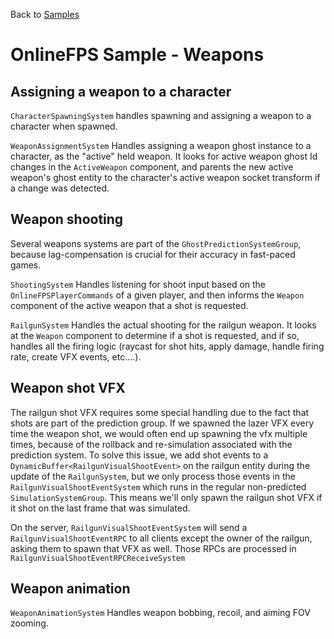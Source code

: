 Back to [Samples](../../samples.md)

# OnlineFPS Sample - Weapons

## Assigning a weapon to a character
`CharacterSpawningSystem` handles spawning and assigning a weapon to a character when spawned.

`WeaponAssignmentSystem` Handles assigning a weapon ghost instance to a character, as the "active" held weapon. It looks for active weapon ghost Id changes in the `ActiveWeapon` component, and parents the new active weapon's ghost entity to the character's active weapon socket transform if a change was detected.

## Weapon shooting
Several weapons systems are part of the `GhostPredictionSystemGroup`, because lag-compensation is crucial for their accuracy in fast-paced games.

`ShootingSystem` Handles listening for shoot input based on the `OnlineFPSPlayerCommands` of a given player, and then informs the `Weapon` component of the active weapon that a shot is requested.

`RailgunSystem` Handles the actual shooting for the railgun weapon. It looks at the `Weapon` component to determine if a shot is requested, and if so, handles all the firing logic (raycast for shot hits, apply damage, handle firing rate, create VFX events, etc....).

## Weapon shot VFX
The railgun shot VFX requires some special handling due to the fact that shots are part of the prediction group. If we spawned the lazer VFX every time the weapon shot, we would often end up spawning the vfx multiple times, because of the rollback and re-simulation associated with the prediction system. To solve this issue, we add shot events to a `DynamicBuffer<RailgunVisualShootEvent>` on the railgun entity during the update of the `RailgunSystem`, but we only process those events in the `RailgunVisualShootEventSystem` which runs in the regular non-predicted `SimulationSystemGroup`. This means we'll only spawn the railgun shot VFX if it shot on the last frame that was simulated.

On the server, `RailgunVisualShootEventSystem` will send a `RailgunVisualShootEventRPC` to all clients except the owner of the railgun, asking them to spawn that VFX as well. Those RPCs are processed in `RailgunVisualShootEventRPCReceiveSystem`


## Weapon animation
`WeaponAnimationSystem` Handles weapon bobbing, recoil, and aiming FOV zooming.